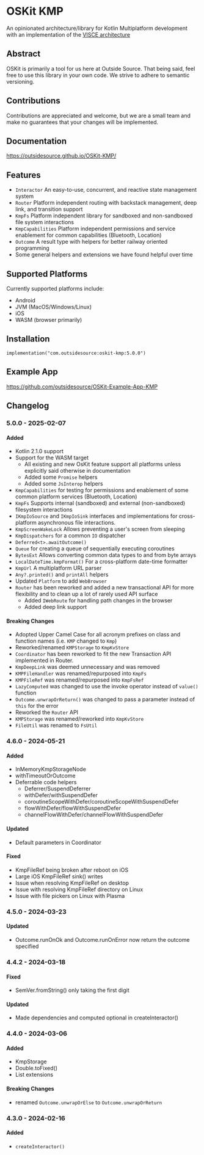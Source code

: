 # OSKit KMP
An opinionated architecture/library for Kotlin Multiplatform development with an implementation of the [VISCE architecture](https://ryanmitchener.notion.site/VISCE-va-s-Architecture-d0878313b4154d2999bf3bf36cb072ff)

## Abstract
OSKit is primarily a tool for us here at Outside Source. That being said, feel free to use this library in your own code. 
We strive to adhere to semantic versioning.

## Contributions
Contributions are appreciated and welcome, but we are a small team and make no guarantees that your changes will be
implemented.

## Documentation
<https://outsidesource.github.io/OSKit-KMP/>

## Features
* `Interactor` An easy-to-use, concurrent, and reactive state management system
* `Router` Platform independent routing with backstack management, deep link, and transition support
* `KmpFs` Platform independent library for sandboxed and non-sandboxed file system interactions
* `KmpCapabilities` Platform independent permissions and service enablement for common capabilities (Bluetooth, Location)
* `Outcome` A result type with helpers for better railway oriented programming
* Some general helpers and extensions we have found helpful over time

## Supported Platforms
Currently supported platforms include:
* Android
* JVM (MacOS/Windows/Linux)
* iOS
* WASM (browser primarily)

## Installation
```
implementation("com.outsidesource:oskit-kmp:5.0.0")
```

## Example App
<https://github.com/outsidesource/OSKit-Example-App-KMP>

## Changelog
### 5.0.0 - 2025-02-07
#### Added
* Kotlin 2.1.0 support
* Support for the WASM target
  * All existing and new OsKit feature support all platforms unless explicitly said otherwise in documentation
  * Added some `Promise` helpers
  * Added some `JsInterop` helpers
* `KmpCapabilities` for testing for permissions and enablement of some common platform services (Bluetooth, Location)
* `KmpFs` Supports internal (sandboxed) and external (non-sandboxed) filesystem interactions
* `IKmpIoSource` and `IKmpIoSink` interfaces and implementations for cross-platform asynchronous file interactions.
* `KmpScreenWakeLock` Allows preventing a user's screen from sleeping
* `KmpDispatchers` for a common `IO` dispatcher
* `Deferred<t>.awaitOutcome()`
* `Queue` for creating a queue of sequentially executing coroutines
* `BytesExt` Allows converting common data types to and from byte arrays
* `LocalDateTime.kmpFormat()` For a cross-platform date-time formatter
* `KmpUrl` A multiplatform URL parser
* `Any?.printed()` and `printAll` helpers
* Updated `Platform` to add `WebBrowser`
* `Router` has been reworked and added a new transactional API for more flexibility and to clean up a lot of rarely used API surface
  * Added `IWebRoute` for handling path changes in the browser
  * Added deep link support
#### Breaking Changes
* Adopted Upper Camel Case for all acronym prefixes on class and function names (i.e. `KMP` changed to `Kmp`)
* Reworked/renamed `KMPStorage` to `KmpKvStore`
* `Coordinator` has been reworked to fit the new Transaction API implemented in Router.
* `KmpDeepLink` was deemed unnecessary and was removed
* `KMPFileHandler` was renamed/repurposed into `KmpFs`
* `KMPFileRef` was renamed/repurposed into `KmpFsRef`
* `LazyComputed` was changed to use the invoke operator instead of `value()` function
* `Outcome.unwrapOrReturn()` was changed to pass a parameter instead of `this` for the error
* Reworked the `Router` API
* `KMPStorage` was renamed/reworked into `KmpKvStore`
* `FileUtil` was renamed to `FsUtil`

### 4.6.0 - 2024-05-21
#### Added
* InMemoryKmpStorageNode
* withTimeoutOrOutcome
* Deferrable code helpers
  * Deferrer/SuspendDeferrer
  * withDefer/withSuspendDefer
  * coroutineScopeWithDefer/coroutineScopeWithSuspendDefer
  * flowWithDefer/flowWithSuspendDefer
  * channelFlowWithDefer/channelFlowWithSuspendDefer
#### Updated
* Default parameters in Coordinator
#### Fixed
* KmpFileRef being broken after reboot on iOS
* Large iOS KmpFileRef sink() writes 
* Issue when resolving KmpFileRef on desktop
* Issue with resolving KmpFileRef directory on Linux
* Issue with file pickers on Linux with Plasma

### 4.5.0 - 2024-03-23
#### Updated
* Outcome.runOnOk and Outcome.runOnError now return the outcome specified 

### 4.4.2 - 2024-03-18
#### Fixed
* SemVer.fromString() only taking the first digit
#### Updated
* Made dependencies and computed optional in createInteractor()

### 4.4.0 - 2024-03-06
#### Added
* KmpStorage
* Double.toFixed()
* List extensions
#### Breaking Changes
* renamed `Outcome.unwrapOrElse` to `Outcome.unwrapOrReturn` 

### 4.3.0 - 2024-02-16
#### Added
* `createInteractor()`